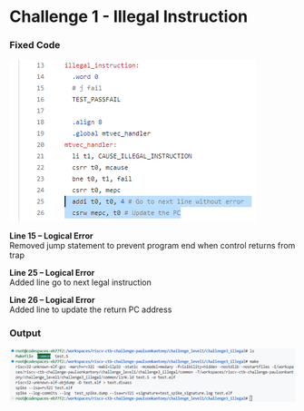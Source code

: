 # Challenge 1 - Illegal Instruction

### Fixed Code

![Fixed Code 1.3.1](https://github.com/vyomasystems-lab/riscv-ctb-challenge-paulsonkantony/blob/main/images/Fixed_Code_1.3.1.png)

**Line 15 – Logical Error**\
Removed jump statement to prevent program end when control returns from trap

**Line 25 – Logical Error**\
Added line go to next legal instruction

**Line 26 – Logical Error**\
Added line to update the return PC address

### Output
![Output 1.3.2](https://github.com/vyomasystems-lab/riscv-ctb-challenge-paulsonkantony/blob/main/images/Output_1.3.2.png)
